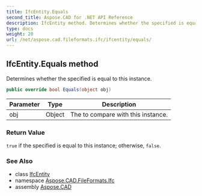 ```yaml
---
title: IfcEntity.Equals
second_title: Aspose.CAD for .NET API Reference
description: IfcEntity method. Determines whether the specified is equal to this instance
type: docs
weight: 20
url: /net/aspose.cad.fileformats.ifc/ifcentity/equals/
---
```

## IfcEntity.Equals method

Determines whether the specified is equal to this instance.

```csharp
public override bool Equals(object obj)
```

| Parameter | Type | Description |
| --- | --- | --- |
| obj | Object | The to compare with this instance. |

### Return Value

`true` if the specified is equal to this instance; otherwise, `false`.

### See Also

* class [IfcEntity](../)
* namespace [Aspose.CAD.FileFormats.Ifc](../../../aspose.cad.fileformats.ifc/)
* assembly [Aspose.CAD](../../../)


